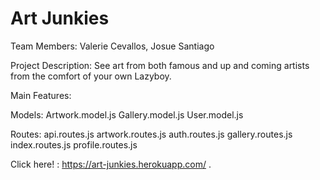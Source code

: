 # Art Junkies

Team Members:
              Valerie Cevallos, 
              Josue Santiago

Project Description: See art from both famous and up and coming artists from the comfort of your own Lazyboy.

Main Features: 

Models: Artwork.model.js
        Gallery.model.js
        User.model.js

Routes: api.routes.js
        artwork.routes.js
        auth.routes.js
        gallery.routes.js
        index.routes.js
        profile.routes.js

Click here! : https://art-junkies.herokuapp.com/
.
